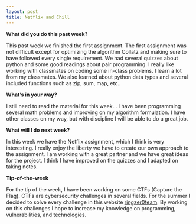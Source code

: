 ```yaml
---
layout: post
title: Netflix and Chill 
---
```


**What did you do this past week?**

This past week we finished the first assignment. The first assignment was not difficult except for optimizing the algorithm Collatz and making sure to have followed every single requirement.  We had several quizzes about python and some good readings about pair programming. I really like working with classmates on coding some in-class problems. I learn a lot from my classmates. We also learned about python data types and several included functions such as zip, sum, map, etc.. 

**What’s in your way?**

I still need to read the material for this week… I have been programming several math problems and improving on my algorithm formulation. I have other classes on my way, but with discipline I will be able to do a great job.

**What will I do next week?**

In this week we have the Netflix assignment, which I think is very interesting. I really enjoy the liberty we have to create our own approach to the assignment. I am working with a great partner and we have great ideas for the project. I think I have improved on the quizzes and I adapted on taking notes. 


**Tip-of-the-week**

For the tip of the week, I have been working on some CTFs (Capture the Flag). CTFs are cybersecurity challenges in several fields. For the summer I decided to solve every challenge in this website [ringzer0team](https://ringzer0team.com). By working on this challenges I hope to increase my knowledge on programming, vulnerabilities, and technologies. 

